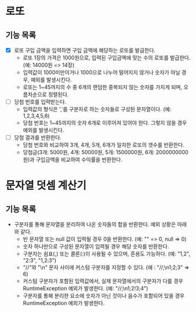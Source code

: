 # 로또
## 기능 목록
* [X] 로또 구입 금액을 입력하면 구입 금액에 해당하는 로또를 발급한다.
  * 로또 1장의 가격은 1000원으로, 입력된 구입금액에 맞는 수의 로또를 발급한다. (예: 14000원 => 14장)
  * 입력값이 1000미만이거나 1000으로 나누어 떨어지지 않거나 숫자가 아닐 경우, 예외를 발생시킨다.
  * 로또는 1~45까지의 수 중 6개의 랜덤한 중복되지 않는 숫자를 가지게 되며, 오름차순으로 정렬된다.
* [ ] 당첨 번호를 입력받는다.
  * 입력값의 형식은 ','를 구분자로 하는 숫자들로 구성된 문자열이다. (예: 1,2,3,4,5,6)
  * 당첨 번호는 1~45까지의 숫자 6개로 이루어져 있어야 한다. 그렇지 않을 경우 예외를 발생시킨다.
* [ ] 당첨 결과를 반환한다.
  * 당첨 번호와 비교하여 3개, 4개, 5개, 6개가 일치한 로또의 갯수를 반환한다.
  * 당첨금(3개: 5000원, 4개: 50000원, 5개: 1500000원, 6개: 2000000000원)과 구입금액을 비교하여 수익률을 반환한다.

# 문자열 덧셈 계산기
## 기능 목록
* 구분자를 통해 문자열을 분리하여 나온 숫자들의 합을 반환한다. 예외 상황은 아래와 같다.
  * 빈 문자열 또는 null 값이 입력될 경우 0을 반환한다. (예: "" => 0, null => 0)
  * 숫자 하나만으로 구성된 문자열이 입력될 경우 해당 숫자를 반환한다.
  * 구분자는 쉼표(,) 또는 콜론(:)이 사용될 수 있으며, 혼용도 가능하다. (예: "1,2", "2:3", "1,2:3")
  * "//"와 "\n" 문자 사이에 커스텀 구분자를 지정할 수 있다. (예 : "//;\n1;2;3" => 6)
  * 커스텀 구분자가 포함된 입력값에서, 실제 문자열에서의 구분자가 다를 경우 RuntimeException 예외가 발생한다. (예: "//;\n1;2!3;4")
  * 구분자를 통해 분리한 요소에 숫자가 아닌 것이나 음수가 포함되어 있을 경우 RuntimeException 예외가 발생한다.
